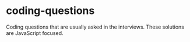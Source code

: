 # coding-questions
Coding questions that are usually asked in the interviews. These solutions are JavaScript focused.
